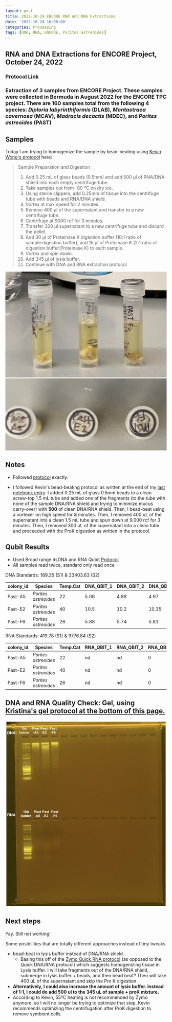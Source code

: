 ```yaml
---
layout: post
title: 2022-10-24 ENCORE RNA and DNA Extractions
date: '2022-10-24 16:00:00'
categories: Processing
tags: [DNA, RNA, ENCORE, Porites astreoides]
---
```


## RNA and DNA Extractions for ENCORE Project, October 24, 2022

### [Protocol Link](https://zdellaert.github.io/ZD_Putnam_Lab_Notebook/Protocols_Zymo_Quick_DNA_RNA_Miniprep_Plus/)

### Extraction of 3 samples from ENCORE Project. These samples were collected in Bermuda in August 2022 for the ENCORE TPC project. There are 160 samples total from the following 4 species: *Diploria labyrinthiformis* (DLAB), *Montastraea cavernosa* (MCAV), *Madracis decactis* (MDEC), and *Porites astreoides* (PAST)

## Samples

Today I am trying to homogenize the sample by bead-beating using [Kevin Wong's protocol](https://kevinhwong1.github.io/KevinHWong_Notebook/20201027-DNA-RNA-Extractions-Porites-July-Bleaching-Experiment/) here:

> Sample Preparation and Digestion
>
> 1. Add 0.25 mL of glass beads (0.5mm) and add 500 μl of RNA/DNA shield into each empty centrifuge tube.
> 2. Take samples out from -80 °C on dry ice.
> 3. Using sterile clippers, add 0.25mm of tissue into the centrifuge tube with beads and RNA/DNA shield.
> 4. Vortex at max speed for 2 minutes.
> 5. Remove 400 μl of the supernatant and transfer to a new centrifuge tube.
> 6. Centrifuge at 9000 rcf for 3 minutes.
> 7. Transfer 300 μl supernatant to a new centrifuge tube and discard the pellet.
> 8. Add 30 μl of Proteinase K digestion buffer (10:1 ratio of sample:digestion buffer), and 15 μl of Proteinase K (2:1 ratio of digestion buffer:Proteinase K) to each sample.
> 9. Vortex and spin down.
> 10. Add 345 μl of lysis buffer.
> 11. Continue with DNA and RNA extraction protocol

![22022-10-24-tubes.JPG](https://github.com/zdellaert/ZD_Putnam_Lab_Notebook/blob/master/images/samples/2022-10-24-tubes.JPG?raw=true)
![2022-10-24-caps.JPG](https://github.com/zdellaert/ZD_Putnam_Lab_Notebook/blob/master/images/samples/2022-10-24-caps.JPG?raw=true)

## Notes

- Followed [protocol](https://zdellaert.github.io/ZD_Putnam_Lab_Notebook/Protocols_Zymo_Quick_DNA_RNA_Miniprep_Plus/) exactly.

- I followed Kevin's bead-beating protocol as written at the end of my [last notebook entry](https://zdellaert.github.io/ZD_Putnam_Lab_Notebook/ENCORE-RNA-DNA-Extractions-2022-10-17/). I added 0.25 mL of glass 0.5mm beads to a clean screw-top 1.5 mL tube and added one of the fragments (to the tube with none of the sample DNA/RNA shield and trying to minimize mucus carry-over) with **500** of clean DNA/RNA shield. Then, I bead-beat using a vortexer on high speed for **3** minutes. Then, I removed 400 uL of the supernatant into a clean 1.5 mL tube and spun down at 9,000 rcf for 3 minutes. Then, I removed 300 uL of the supernatant into a clean tube and proceeded with the ProK digestion as written in the protocol.

## Qubit Results

- Used Broad range dsDNA and RNA Qubit [Protocol](https://zdellaert.github.io/ZD_Putnam_Lab_Notebook/Qubit-Protocol/)
- All samples read twice, standard only read once

 DNA Standards: 189.35 (S1) & 23403.63 (S2)

| colony_id | Species              | Temp.Cat | DNA_QBIT_1 | DNA_QBIT_2 | DNA_QBIT_AVG |
|-----------|--------------------- |----------|------------|------------|--------------|
| Past-A5   | *Porites astreoides* | 22       | 5.06       | 4.88       | 4.97         |
| Past-E2   | *Porites astreoides* | 40       | 10.5       | 10.2       | 10.35        |
| Past-F6   | *Porites astreoides* | 26       | 5.88       | 5.74       | 5.81         |

 RNA Standards: 419.78 (S1) & 9776.84 (S2)

| colony_id | Species              | Temp.Cat | RNA_QBIT_1 | RNA_QBIT_2 | RNA_QBIT_AVG |
|-----------|----------------------|----------|------------|------------|--------------|
| Past-A5   | *Porites astreoides* | 22       | nd         | nd         | 0            |
| Past-E2   | *Porites astreoides* | 40       | nd         | nd         | 0            |
| Past-F6   | *Porites astreoides* | 26       | nd         | nd         | 0            |

## DNA and RNA Quality Check: Gel, using [Kristina's gel protocol at the bottom of this page.](https://zdellaert.github.io/ZD_Putnam_Lab_Notebook/Protocols_Zymo_Quick_DNA_RNA_Miniprep_Plus/)

![2022-10-24-gel.JPG](https://github.com/zdellaert/ZD_Putnam_Lab_Notebook/blob/master/images/gels/2022-10-24-gel.JPG?raw=true)

## Next steps

Yay. Still not working!

Some posibilities that are totally different approaches instead of tiny tweaks

- bead-beat in lysis buffer instead of DNA/RNA shield
  - Basing this off of the [Zymo Quick RNA protocol](https://files.zymoresearch.com/protocols/_r1054_r1055_quick-rna_miniprep_kit.pdf) (as opposed to the Quick DNA/RNA protocol) which suggests homogenizing tissue in Lysis buffer. I will take fragments out of the DNA/RNA shield, submerge in lysis buffer + beads, and then bead beat? Then will take 400 uL of the supernatant and skip the Pro K digestion.
- **Alternatively, I could also increase the amount of lysis buffer. Instead of 1:1, I could do add 500 ul to the 345 uL of sample + proK mixture.**
- According to Kevin, 55ºC heating is not recommended by Zymo anymore, so I will no longer be trying to optimize that step. Kevin recommends optimizing the centrifugation after ProK digestion to remove symbiont cells.
